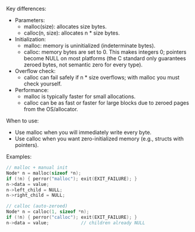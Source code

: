 Key differences:

- Parameters:
  - malloc(size): allocates size bytes.
  - calloc(n, size): allocates n * size bytes.
- Initialization:
  - malloc: memory is uninitialized (indeterminate bytes).
  - calloc: memory bytes are set to 0. This makes integers 0; pointers become NULL on most platforms (the C standard only guarantees zeroed bytes, not semantic zero for every type).
- Overflow check:
  - calloc can fail safely if n * size overflows; with malloc you must check yourself.
- Performance:
  - malloc is typically faster for small allocations.
  - calloc can be as fast or faster for large blocks due to zeroed pages from the OS/allocator.

When to use:
- Use malloc when you will immediately write every byte.
- Use calloc when you want zero-initialized memory (e.g., structs with pointers).

Examples:

````c
// malloc + manual init
Node* n = malloc(sizeof *n);
if (!n) { perror("malloc"); exit(EXIT_FAILURE); }
n->data = value;
n->left_child = NULL;
n->right_child = NULL;

// calloc (auto-zeroed)
Node* n = calloc(1, sizeof *n);
if (!n) { perror("calloc"); exit(EXIT_FAILURE); }
n->data = value;            // children already NULL
````
